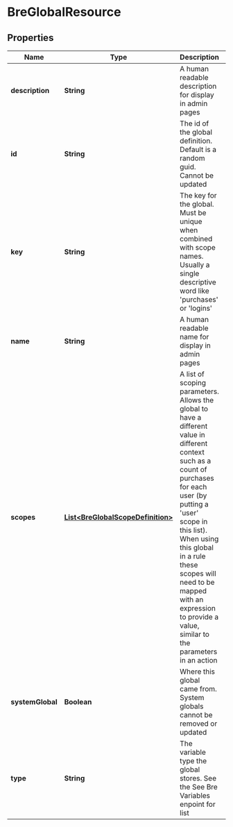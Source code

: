 
# BreGlobalResource

## Properties
Name | Type | Description | Notes
------------ | ------------- | ------------- | -------------
**description** | **String** | A human readable description for display in admin pages |  [optional]
**id** | **String** | The id of the global definition. Default is a random guid. Cannot be updated |  [optional]
**key** | **String** | The key for the global. Must be unique when combined with scope names. Usually a single descriptive word like &#39;purchases&#39; or &#39;logins&#39; | 
**name** | **String** | A human readable name for display in admin pages |  [optional]
**scopes** | [**List&lt;BreGlobalScopeDefinition&gt;**](BreGlobalScopeDefinition.md) | A list of scoping parameters. Allows the global to have a different value in different context such as a count of purchases for each user (by putting a &#39;user&#39; scope in this list). When using this global in a rule these scopes will need to be mapped with an expression to provide a value, similar to the parameters in an action |  [optional]
**systemGlobal** | **Boolean** | Where this global came from. System globals cannot be removed or updated |  [optional]
**type** | **String** | The variable type the global stores. See the See Bre Variables enpoint for list | 



